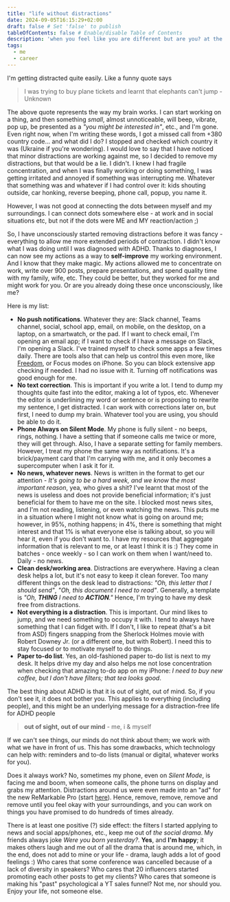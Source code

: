 ```yaml
---
title: "life without distractions"
date: 2024-09-05T16:15:29+02:00
draft: false # Set 'false' to publish
tableOfContents: false # Enable/disable Table of Contents
description: 'when you feel like you are different but are you? at the end, everyone is different'
tags:
  - me
  - career
---
```


I'm getting distracted quite easily. Like a funny quote says

> I was trying to buy plane tickets and learnt that elephants can't jump - Unknown

The above quote represents the way my brain works. I can start working on a thing, and then something *small*, almost unnoticeable, will beep, vibrate, pop up, be presented as a *"you might be interested in"*, etc., and I'm gone. Even right now, when I'm writing these words, I got a missed call from +380 country code... and what did I do? I stopped and checked which country it was (Ukraine if you're wondering). I would love to say that I have noticed that minor distractions are working against me, so I decided to remove my distractions, but that would be a lie. I didn't. I knew I had fragile concentration, and when I was finally working or doing something, I was getting irritated and annoyed if something was interrupting me. Whatever that something was and whatever if I had control over it: kids shouting outside, car honking, reverse beeping, phone call, popup, you name it.

However, I was not good at connecting the dots between myself and my surroundings. I can connect dots somewhere else - at work and in social situations etc, but not if the dots were ME and MY reaction/action ;)

So, I have unconsciously started removing distractions before it was fancy - everything to allow me more extended periods of contraction. I didn't know what I was doing until I was diagnosed with ADHD. Thanks to diagnoses, I can now see my actions as a way to **self-improve** my working environment. And I know that they make magic. My actions allowed me to concentrate on work, write over 900 posts, prepare presentations, and spend quality time with my family, wife, etc. They could be better, but they worked for me and might work for you. Or are you already doing these once unconsciously, like me?

Here is my list:
- **No push notifications**. Whatever they are: Slack channel, Teams channel, social, school app, email, on mobile, on the desktop, on a laptop, on a smartwatch, or the pad. If I want to check email, I'm opening an email app; if I want to check if I have a message on Slack, I'm opening a Slack. I've trained myself to check some apps a few times daily. There are tools also that can help us control this even more, like [Freedom](https://freedom.to/), or Focus modes on iPhone. So you can block extensive app checking if needed. I had no issue with it. Turning off notifications was good enough for me.
- **No text correction**. This is important if you write a lot. I tend to dump my thoughts quite fast into the editor, making a lot of typos, etc. Whenever the editor is underlining my word or sentence or is proposing to rewrite my sentence, I get distracted. I can work with corrections later on, but first, I need to dump my brain. Whatever tool you are using, you should be able to do it.
- **Phone Always on Silent Mode**. My phone is fully silent - no beeps, rings, nothing. I have a setting that if someone calls me twice or more, they will get through. Also, I have a separate setting for family members. However, I treat my phone the same way as notifications. It's a brick/payment card that I'm carrying with me, and it only becomes a supercomputer when I ask it for it. 
- **No news, whatever news**. News is written in the format to get our attention - *It's going to be a hard week, and we know the most important reason*, yea, who gives a shit? I've learnt that most of the news is useless and does not provide beneficial information; it's just beneficial for them to have me on the site. I blocked most news sites, and I'm not reading, listening, or even watching the news. This puts me in a situation where I might not know what is going on around me; however, in 95%, nothing happens; in 4%, there is something that might interest and that 1% is what everyone else is talking about, so you will hear it, even if you don't want to. I have my resources that aggregate information that is relevant to me, or at least I think it is :) They come in batches - once weekly - so I can work on them when I want/need to. Daily - no news.
- **Clean desk/working area**. Distractions are everywhere. Having a clean desk helps a lot, but it's not easy to keep it clean forever. Too many different things on the desk lead to distractions: *"Oh, this letter that I should send"*, *"Oh, this document I need to read"*. Generally, a template is *"Oh, **THING** I need to **ACTION**."* Hence, I'm trying to have my desk free from distractions.
- **Not everything is a distraction**. This is important. Our mind likes to jump, and we need something to occupy it with. I tend to always have something that I can fidget with. If I don't, I like to repeat (that's a bit from ASD) fingers snapping from the Sherlock Holmes movie with Robert Downey Jr. (or a different one, but with Robert). I need this to stay focused or to motivate myself to do things.
- **Paper to-do list**. Yes, an old-fashioned paper to-do list is next to my desk. It helps drive my day and also helps me not lose concentration when checking that amazing to-do app on my iPhone: *I need to buy new coffee, but I don't have filters; that tea looks good*.

The best thing about ADHD is that it is out of sight, out of mind. So, if you don't see it, it does not bother you. This applies to everything (including people), and this might be an underlying message for a distraction-free life for ADHD people

> **out of sight, out of our mind** - me, i & myself 

If we can't see things, our minds do not think about them; we work with what we have in front of us. This has some drawbacks, which technology can help with: reminders and to-do lists (manual or digital, whatever works for you).

Does it always work? No, sometimes my phone, even on *Silent Mode*, is facing me and boom, when someone calls, the phone turns on display and grabs my attention. Distractions around us were even made into an "ad" for the new ReMarkable Pro (start [here](https://www.youtube.com/live/gcuoqE3Qumk?si=kQyZ4CFD__B4_iQc&t=515)). Hence, remove, remove, remove and remove until you feel okay with your surroundings, and you can work on things you have promised to do hundreds of times already.

There is at least one positive (?) side effect: the filters I started applying to news and social apps/phones, etc., keep me out of *the social drama*. My friends always joke *Were you born yesterday?*. **Yes**, and **I'm happy**; it makes others laugh and me out of all the drama that is around me, which, in the end, does not add to mine or your life - drama, laugh adds a lot of good feelings :) Who cares that some conference was cancelled because of a lack of diversity in speakers? Who cares that 20 influencers started promoting each other posts to get my clients? Who cares that someone is making his "past" psychological a YT sales funnel? Not me, nor should you. Enjoy your life, not someone else.
